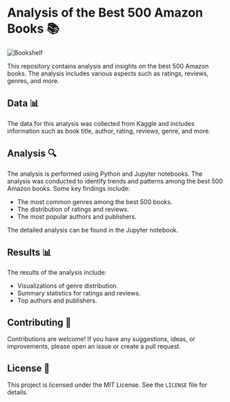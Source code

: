 # Analysis of the Best 500 Amazon Books 📚

![Bookshelf](https://example.com/bookshelf.jpg)

This repository contains analysis and insights on the best 500 Amazon books. The analysis includes various aspects such as ratings, reviews, genres, and more.

## Data 📊

The data for this analysis was collected from Kaggle and includes information such as book title, author, rating, reviews, genre, and more. 

## Analysis 🔍

The analysis is performed using Python and Jupyter notebooks. The analysis was conducted to identify trends and patterns among the best 500 Amazon books. Some key findings include:

- The most common genres among the best 500 books.
- The distribution of ratings and reviews.
- The most popular authors and publishers.

The detailed analysis can be found in the Jupyter notebook.

## Results 📊

The results of the analysis include:

- Visualizations of genre distribution.
- Summary statistics for ratings and reviews.
- Top authors and publishers.


## Contributing 🤝

Contributions are welcome! If you have any suggestions, ideas, or improvements, please open an issue or create a pull request.

## License 📜

This project is licensed under the MIT License. See the `LICENSE` file for details.
